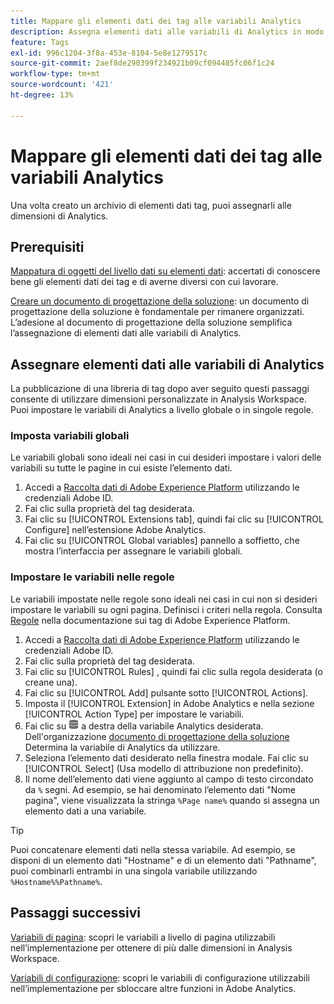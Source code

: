 ```yaml
---
title: Mappare gli elementi dati dei tag alle variabili Analytics
description: Assegna elementi dati alle variabili di Analytics in modo da poterli utilizzare come dimensioni in Analysis Workspace.
feature: Tags
exl-id: 996c1204-3f8a-453e-8104-5e8e1279517c
source-git-commit: 2aef8de290399f234921b09cf094485fc06f1c24
workflow-type: tm+mt
source-wordcount: '421'
ht-degree: 13%

---
```



# Mappare gli elementi dati dei tag alle variabili Analytics

Una volta creato un archivio di elementi dati tag, puoi assegnarli alle dimensioni di Analytics.

## Prerequisiti

[Mappatura di oggetti del livello dati su elementi dati](layer-to-elements.md): accertati di conoscere bene gli elementi dati dei tag e di averne diversi con cui lavorare.

[Creare un documento di progettazione della soluzione](../prepare/solution-design.md): un documento di progettazione della soluzione è fondamentale per rimanere organizzati. L’adesione al documento di progettazione della soluzione semplifica l’assegnazione di elementi dati alle variabili di Analytics.

## Assegnare elementi dati alle variabili di Analytics

La pubblicazione di una libreria di tag dopo aver seguito questi passaggi consente di utilizzare dimensioni personalizzate in Analysis Workspace. Puoi impostare le variabili di Analytics a livello globale o in singole regole.

### Imposta variabili globali

Le variabili globali sono ideali nei casi in cui desideri impostare i valori delle variabili su tutte le pagine in cui esiste l’elemento dati.

1. Accedi a [Raccolta dati di Adobe Experience Platform](https://experience.adobe.com/data-collection) utilizzando le credenziali Adobe ID.
1. Fai clic sulla proprietà del tag desiderata.
1. Fai clic su [!UICONTROL Extensions tab], quindi fai clic su [!UICONTROL Configure] nell’estensione Adobe Analytics.
1. Fai clic su [!UICONTROL Global variables] pannello a soffietto, che mostra l’interfaccia per assegnare le variabili globali.

### Impostare le variabili nelle regole

Le variabili impostate nelle regole sono ideali nei casi in cui non si desideri impostare le variabili su ogni pagina. Definisci i criteri nella regola. Consulta [Regole](https://experienceleague.adobe.com/docs/experience-platform/tags/ui/rules.html?lang=it) nella documentazione sui tag di Adobe Experience Platform.

1. Accedi a [Raccolta dati di Adobe Experience Platform](https://experience.adobe.com/data-collection) utilizzando le credenziali Adobe ID.
1. Fai clic sulla proprietà del tag desiderata.
1. Fai clic su [!UICONTROL Rules] , quindi fai clic sulla regola desiderata (o creane una).
1. Fai clic su [!UICONTROL Add] pulsante sotto [!UICONTROL Actions].
1. Imposta il [!UICONTROL Extension] in Adobe Analytics e nella sezione [!UICONTROL Action Type] per impostare le variabili.
1. Fai clic su ![Elemento dati](assets/data-element.png) a destra della variabile Analytics desiderata. Dell&#39;organizzazione [documento di progettazione della soluzione](../prepare/solution-design.md) Determina la variabile di Analytics da utilizzare.
1. Seleziona l’elemento dati desiderato nella finestra modale. Fai clic su [!UICONTROL Select] (Usa modello di attribuzione non predefinito).
1. Il nome dell’elemento dati viene aggiunto al campo di testo circondato da `%` segni. Ad esempio, se hai denominato l’elemento dati &quot;Nome pagina&quot;, viene visualizzata la stringa `%Page name%` quando si assegna un elemento dati a una variabile.

>[!TIP]
>
>Puoi concatenare elementi dati nella stessa variabile. Ad esempio, se disponi di un elemento dati &quot;Hostname&quot; e di un elemento dati &quot;Pathname&quot;, puoi combinarli entrambi in una singola variabile utilizzando `%Hostname%%Pathname%`.

## Passaggi successivi

[Variabili di pagina](../vars/page-vars/page-variables.md): scopri le variabili a livello di pagina utilizzabili nell’implementazione per ottenere di più dalle dimensioni in Analysis Workspace.

[Variabili di configurazione](../vars/config-vars/configuration-variables.md): scopri le variabili di configurazione utilizzabili nell’implementazione per sbloccare altre funzioni in Adobe Analytics.
